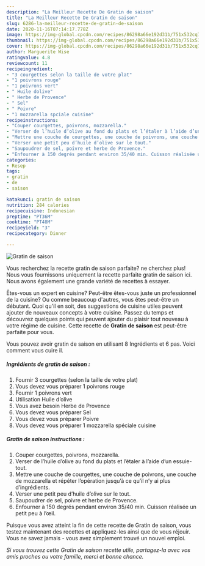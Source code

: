 ```yaml
---
description: "La Meilleur Recette De Gratin de saison"
title: "La Meilleur Recette De Gratin de saison"
slug: 6286-la-meilleur-recette-de-gratin-de-saison
date: 2020-11-16T07:14:17.778Z
image: https://img-global.cpcdn.com/recipes/86298a66e192d31b/751x532cq70/gratin-de-saison-photo-principale-de-la-recette.jpg
thumbnail: https://img-global.cpcdn.com/recipes/86298a66e192d31b/751x532cq70/gratin-de-saison-photo-principale-de-la-recette.jpg
cover: https://img-global.cpcdn.com/recipes/86298a66e192d31b/751x532cq70/gratin-de-saison-photo-principale-de-la-recette.jpg
author: Marguerite Wise
ratingvalue: 4.8
reviewcount: 11
recipeingredient:
- "3 courgettes selon la taille de votre plat"
- "1 poivrons rouge"
- "1 poivrons vert"
- " Huile dolive"
- " Herbe de Provence"
- " Sel"
- " Poivre"
- "1 mozzarella spciale cuisine"
recipeinstructions:
- "Couper courgettes, poivrons, mozzarella."
- "Verser de l’huile d’olive au fond du plats et l’étaler à l’aide d’un essuie-tout."
- "Mettre une couche de courgettes, une couche de poivrons, une couche de mozzarella et répéter l’opération jusqu’à ce qu’il n’y ai plus d’ingrédients."
- "Verser une petit peu d’huile d’olive sur le tout."
- "Saupoudrer de sel, poivre et herbe de Provence."
- "Enfourner à 150 degrés pendant environ 35/40 min. Cuisson réalisée un petit peu à l’œil."
categories:
- Resep
tags:
- gratin
- de
- saison

katakunci: gratin de saison 
nutrition: 284 calories
recipecuisine: Indonesian
preptime: "PT36M"
cooktime: "PT48M"
recipeyield: "3"
recipecategory: Dinner

---
```



![Gratin de saison](https://img-global.cpcdn.com/recipes/86298a66e192d31b/751x532cq70/gratin-de-saison-photo-principale-de-la-recette.jpg)

Vous recherchez la recette gratin de saison parfaite? ne cherchez plus! Nous vous fournissons uniquement la recette parfaite gratin de saison ici. Nous avons également une grande variété de recettes à essayer.

Êtes-vous un expert en cuisine? Peut-être êtes-vous juste un professionnel de la cuisine? Ou comme beaucoup d'autres, vous êtes peut-être un débutant. Quoi qu'il en soit, des suggestions de cuisine utiles peuvent ajouter de nouveaux concepts à votre cuisine. Passez du temps et découvrez quelques points qui peuvent ajouter du plaisir tout nouveau à votre régime de cuisine. Cette recette de <strong> Gratin de saison </strong> est peut-être parfaite pour vous.

<!--inarticleads1-->

Vous pouvez avoir gratin de saison en utilisant 8 Ingrédients et 6 pas. Voici comment vous cuire il.

##### Ingrédients de gratin de saison :

1. Fournir 3 courgettes (selon la taille de votre plat)
1. Vous devez vous préparer 1 poivrons rouge
1. Fournir 1 poivrons vert
1. Utilisation  Huile d’olive
1. Vous avez besoin  Herbe de Provence
1. Vous devez vous préparer  Sel
1. Vous devez vous préparer  Poivre
1. Vous devez vous préparer 1 mozzarella spéciale cuisine




<!--inarticleads2-->

##### Gratin de saison instructions :

1. Couper courgettes, poivrons, mozzarella.
1. Verser de l’huile d’olive au fond du plats et l’étaler à l’aide d’un essuie-tout.
1. Mettre une couche de courgettes, une couche de poivrons, une couche de mozzarella et répéter l’opération jusqu’à ce qu’il n’y ai plus d’ingrédients.
1. Verser une petit peu d’huile d’olive sur le tout.
1. Saupoudrer de sel, poivre et herbe de Provence.
1. Enfourner à 150 degrés pendant environ 35/40 min. Cuisson réalisée un petit peu à l’œil.




<!--inarticleads1-->

<p>
Puisque vous avez atteint la fin de cette recette de Gratin de saison, vous testez maintenant des recettes et appliquez-les ainsi que de vous réjouir. Vous ne savez jamais - vous avez simplement trouvé un nouvel emploi.
</p>

<p>
<i>Si vous trouvez cette Gratin de saison recette utile, partagez-la avec vos amis proches ou votre famille, merci et bonne chance.</i>
</p>
